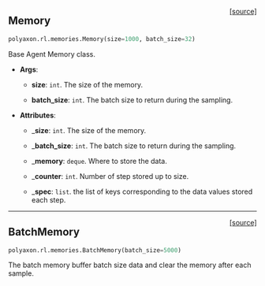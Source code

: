 <span style="float:right;">[[source]](https://github.com/polyaxon/polyaxon/blob/master/polyaxon/rl/memories.py#L13)</span>
## Memory

```python
polyaxon.rl.memories.Memory(size=1000, batch_size=32)
```

Base Agent Memory class.

- __Args__:

	- __size__: `int`. The size of the memory.

	- __batch_size__: `int`. The batch size to return during the sampling.


- __Attributes__:

	- ___size__: `int`. The size of the memory.

	- ___batch_size__: `int`. The batch size to return during the sampling.

	- ___memory__: `deque`. Where to store the data.

	- ___counter__: `int`. Number of step stored up to size.

	- ___spec__: `list`. the list of keys corresponding to the data values stored each step.



----

<span style="float:right;">[[source]](https://github.com/polyaxon/polyaxon/blob/master/polyaxon/rl/memories.py#L80)</span>
## BatchMemory

```python
polyaxon.rl.memories.BatchMemory(batch_size=5000)
```

The batch memory buffer batch size data and clear the memory after each sample.